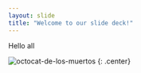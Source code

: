 ```yaml
---
layout: slide
title: "Welcome to our slide deck!"
---
```


Hello all

![octocat-de-los-muertos](https://octodex.github.com/images/octocat-de-los-muertos.jpg)
{: .center}
